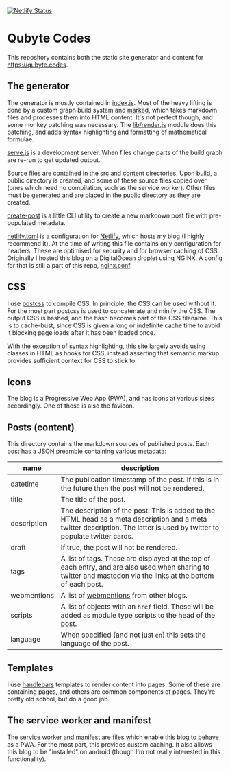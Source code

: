 [![Netlify Status](https://api.netlify.com/api/v1/badges/e38f5c44-2365-4afc-b698-5b10c4a87c3c/deploy-status)](https://app.netlify.com/sites/angry-noyce-0912e2/deploys)

# Qubyte Codes

This repository contains both the static site generator and content for
https://qubyte.codes.

## The generator

The generator is mostly contained in [index.js](./index.js). Most of the heavy
lifting is done by a custom graph build system and
[marked](https://github.com/markedjs/marked), which takes markdown files and
processes them into HTML content. It's not perfect though, and some monkey
patching was necessary. The [lib/render.js](./lib/render.js) module does this
patching, and adds syntax highlighting and formatting of mathematical formulae.

[serve.js](./scripts/serve.js) is a development server. When files change parts
of the build graph are re-run to get updated output.

Source files are contained in the [src](./src) and [content](./content)
directories. Upon build, a public directory is created, and some of these source
files copied over (ones which need no compilation, such as the service worker).
Other files must be generated and are placed in the public directory as they are
created.

[create-post](./scripts/create-post) is a little CLI utility to create a new markdown
post file with pre-populated metadata.

[netlify.toml](./netlify.toml) is a configuration for
[Netlify](https://www.netlify.com/), which hosts my blog (I highly recommend
it). At the time of writing this file contains only configuration for headers.
These are optimised for security and for browser caching of CSS. Originally I
hosted this blog on a DigitalOcean droplet using NGINX. A config for that is
still a part of this repo, [nginx.conf](./nginx.conf).

## CSS

I use [postcss](https://postcss.org/) to compile CSS. In principle, the CSS can
be used without it. For the most part postcss is used to concatenate and minify
the CSS. The output CSS is hashed, and the hash becomes part of the CSS
filename. This is to cache-bust, since CSS is given a long or indefinite cache
time to avoid it blocking page loads after it has been loaded once.

With the exception of syntax highlighting, this site largely avoids using
classes in HTML as hooks for CSS, instead asserting that semantic markup
provides sufficient context for CSS to stick to.

## Icons

The blog is a Progressive Web App (PWA), and has icons at various sizes
accordingly. One of these is also the favicon.

## Posts (content)

This directory contains the markdown sources of published posts. Each post has
a JSON preamble containing various metadata:

| name | description |
| ---- | ----------- |
| datetime | The publication timestamp of the post. If this is in the future then the post will not be rendered. |
| title | The title of the post. |
| description | The description of the post. This is added to the HTML head as a meta description and a meta twitter description. The latter is used by twitter to populate twitter cards. |
| draft | If true, the post will not be rendered. |
| tags | A list of tags. These are displayed at the top of each entry, and are also used when sharing to twitter and mastodon via the links at the bottom of each post. |
| webmentions | A list of [webmentions](https://indieweb.org/Webmention) from other blogs. |
| scripts | A list of objects with an `href` field. These will be added as module type scripts to the head of the post. |
| language | When specified (and not just `en`) this sets the language of the post. |

## Templates

I use [handlebars](https://handlebarsjs.com/) templates to render content into
pages. Some of these are containing pages, and others are common components of
pages. They're pretty old school, but do a good job.

## The service worker and manifest

The [service worker](./src/sw.js) and [manifest](./src/manifest) are files which
enable this blog to behave as a PWA. For the most part, this provides custom
caching. It also allows this blog to be "installed" on android (though I'm not
really interested in this functionality).
